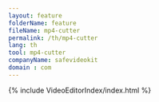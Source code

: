```yaml
---
layout: feature
folderName: feature
fileName: mp4-cutter
permalink: /th/mp4-cutter
lang: th
tool: mp4-cutter
companyName: safevideokit
domain : com
---
```


{% include VideoEditorIndex/index.html %}

   